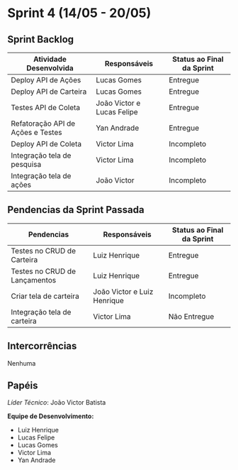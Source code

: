# Sprint 4 (14/05 - 20/05)

## Sprint Backlog

| Atividade Desenvolvida | Responsáveis     | Status ao Final da Sprint
| --------- | --------------------------------- |---------------------- |
| Deploy API de Ações | Lucas Gomes | Entregue
| Deploy API de Carteira | Lucas Gomes | Entregue
| Testes API de Coleta | João Victor e Lucas Felipe | Entregue
| Refatoração API de Ações e Testes | Yan Andrade | Entregue
| Deploy API de Coleta | Victor Lima | Incompleto
| Integração tela de pesquisa | Victor Lima | Incompleto
| Integração tela de ações | João Victor | Incompleto



## Pendencias da Sprint Passada

| Pendencias | Responsáveis     | Status ao Final da Sprint
| --------- | --------------------------------- |---------------------- |
| Testes no CRUD de Carteira | Luiz Henrique | Entregue
| Testes no CRUD de Lançamentos | Luiz Henrique | Entregue
| Criar tela de carteira | João Victor e Luiz Henrique | Incompleto
| Integração tela de carteira | Victor Lima | Não Entregue

## Intercorrências
<!-- Área reservada ao líder técnico -->

Nenhuma


## Papéis

*Líder Técnico*: João Victor Batista

**Equipe de Desenvolvimento:**
- Luiz Henrique
- Lucas Felipe
- Lucas Gomes
- Victor Lima
- Yan Andrade

